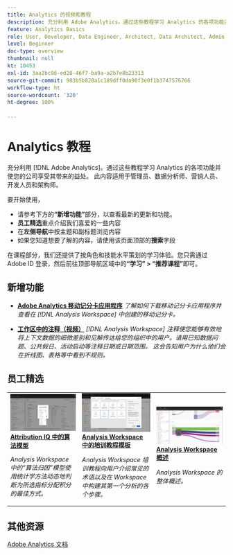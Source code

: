 ```yaml
---
title: Analytics 的视频和教程
description: 充分利用 Adobe Analytics。通过这些教程学习 Analytics 的各项功能并使您的公司享受其带来的益处。 此内容适用于管理员、数据分析师、营销人员、开发人员和架构师。
feature: Analytics Basics
role: User, Developer, Data Engineer, Architect, Data Architect, Admin, Leader
level: Beginner
doc-type: overview
thumbnail: null
kt: 10453
exl-id: 3aa2bc96-ed20-46f7-ba9a-a2b7e8b23313
source-git-commit: 983b5b828a1c189dff0da90f3e0f1b3747576766
workflow-type: ht
source-wordcount: '320'
ht-degree: 100%

---
```




# Analytics 教程

充分利用 [!DNL Adobe Analytics]。通过这些教程学习 Analytics 的各项功能并使您的公司享受其带来的益处。 此内容适用于管理员、数据分析师、营销人员、开发人员和架构师。

要开始使用，

* 请参考下方的&#x200B;**“新增功能”**&#x200B;部分，以查看最新的更新和功能。
* **员工精选**&#x200B;重点介绍我们喜爱的一些内容
* 在&#x200B;**左侧导航**&#x200B;中按主题和副标题浏览内容
* 如果您知道想要了解的内容，请使用该页面顶部的&#x200B;**搜索**&#x200B;字段

在课程部分，我们还提供了按角色和技能水平策划的学习体验。您只需通过 Adobe ID 登录，然后前往顶部导航区域中的&#x200B;**“学习” > “推荐课程”**&#x200B;即可。

<div id="whats-new-section">

## 新增功能

* **[Adobe Analytics 移动记分卡应用程序](additional-tools/analytics-dashboards/adobe-analytics-dashboards-in-app-experience.md)**
   *了解如何下载移动记分卡应用程序并查看在 [!DNL Analysis Workspace] 中创建的移动记分卡。*

* **[工作区中的注释（视频）](analysis-workspace/navigating-workspace-projects/annotations-in-analysis-workspace.md)**
   *[!DNL Analysis Workspace] 注释使您能够有效地将上下文数据的细微差别和见解传达给您的组织中的用户。请用已知数据问题、公共假日、活动启动等注释日期或日期范围。 这会告知用户为什么他们会在折线图、表格等中看到不规则。*

</div>

<div id="staff-picks-section">

## 员工精选

<table>
<tr>
  <td>
    <a href="analysis-workspace/attribution-iq/algorithmic-model-in-attribution-iq.md">
      <img alt="Attribution IQ 中的算法模型" src="assets/36205.jpg" />
    </a>
    <div>
      <a href="analysis-workspace/attribution-iq/algorithmic-model-in-attribution-iq.md">
    <strong>Attribution IQ 中的算法模型</strong>
    </a>
    </div>
    <p>
    <em>Analysis Workspace 中的“算法归因”模型使用统计学方法动态地判断为所选指标分配积分的最佳方式。</em>
    <p>
  </td>
   <td>
    <a href="analysis-workspace/navigating-workspace-projects/training-tutorial-template-in-analysis-workspace.md">
      <img alt="Analysis Workspace 中的培训教程模板" src="assets/33773.jpg" />
    </a>
    <div>
      <a href="analysis-workspace/navigating-workspace-projects/training-tutorial-template-in-analysis-workspace.md">
    <strong>Analysis Workspace 中的培训教程模板</strong>
    </a>
    </div>
    <p>
    <em>Analysis Workspace 培训教程向用户介绍常见的术语以及在 Workspace 中构建其第一个分析的各个步骤。</em>
    <p>
  </td>
  <td>
    <a href="analysis-workspace/analysis-workspace-basics/analysis-workspace-overview.md">
      <img alt="“Analysis Workspace 概述”视频的缩略图" src="assets/thumb_analysis-workspace-overview.png" />
    </a>
    <div>
      <a href="analysis-workspace/analysis-workspace-basics/analysis-workspace-overview.md">
    <strong>Analysis Workspace 概述</strong>
    </a>
    </div>
    <p>
    <em>Analysis Workspace 的整体概述。</em>
    <p>
  </td>
</tr>
</table>

</div>

## 其他资源

[Adobe Analytics 文档](https://experienceleague.adobe.com/docs/analytics.html)
